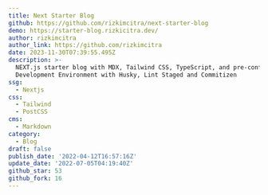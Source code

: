 ```yaml
---
title: Next Starter Blog
github: https://github.com/rizkimcitra/next-starter-blog
demo: https://starter-blog.rizkicitra.dev/
author: rizkimcitra
author_link: https://github.com/rizkimcitra
date: 2023-11-30T07:39:55.495Z
description: >-
  NEXT.js starter blog with MDX, Tailwind CSS, TypeScript, and pre-configured
  Development Environment with Husky, Lint Staged and Commitizen
ssg:
  - Nextjs
css:
  - Tailwind
  - PostCSS
cms:
  - Markdown
category:
  - Blog
draft: false
publish_date: '2022-04-12T16:57:16Z'
update_date: '2022-07-05T04:19:40Z'
github_star: 53
github_fork: 16
---
```

